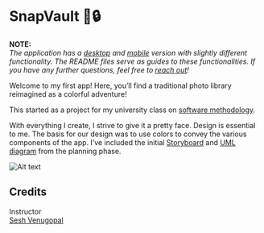 # SnapVault 📸🔒
**NOTE:**  
*The application has a [desktop](./app(desktop)) and [mobile](./app(android))  version with slightly different functionality. The README files serve as guides to these functionalities. If you have any further questions, feel free to [reach out](https://github.com/vvhawk)!*

Welcome to my first app! Here, you’ll find a traditional photo library reimagined as a colorful adventure!

This started as a project for my university class on [software methodology](https://www.cs.rutgers.edu/academics/undergraduate/course-synopses/course-details/01-198-213-software-methodology).  

With everything I create, I strive to give it a pretty face. Design is essential to me. The basis for our design was to use colors to convey the various components of the app. I’ve included the initial [Storyboard](./storyboard.pdf) and [UML diagram](./UML.pdf) from the planning phase. 

![Alt text](./extras/me.JPG?raw=true "Title")

## Credits

Instructor  
[Sesh Venugopal](https://people.cs.rutgers.edu/~venugopa/)


